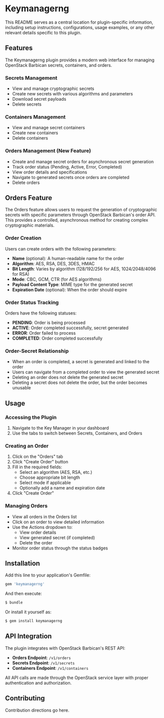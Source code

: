 # Keymanagerng

This README serves as a central location for plugin-specific information, including setup instructions, configurations, usage examples, or any other relevant details specific to this plugin.

## Features

The Keymanagerng plugin provides a modern web interface for managing OpenStack Barbican secrets, containers, and orders.

### Secrets Management
- View and manage cryptographic secrets
- Create new secrets with various algorithms and parameters
- Download secret payloads
- Delete secrets

### Containers Management
- View and manage secret containers
- Create new containers
- Delete containers

### Orders Management (New Feature)
- Create and manage secret orders for asynchronous secret generation
- Track order status (Pending, Active, Error, Completed)
- View order details and specifications
- Navigate to generated secrets once orders are completed
- Delete orders

## Orders Feature

The Orders feature allows users to request the generation of cryptographic secrets with specific parameters through OpenStack Barbican's order API. This provides a controlled, asynchronous method for creating complex cryptographic materials.

### Order Creation
Users can create orders with the following parameters:
- **Name** (optional): A human-readable name for the order
- **Algorithm**: AES, RSA, DES, 3DES, HMAC
- **Bit Length**: Varies by algorithm (128/192/256 for AES, 1024/2048/4096 for RSA)
- **Mode**: CBC, GCM, CTR (for AES algorithms)
- **Payload Content Type**: MIME type for the generated secret
- **Expiration Date** (optional): When the order should expire

### Order Status Tracking
Orders have the following statuses:
- **PENDING**: Order is being processed
- **ACTIVE**: Order completed successfully, secret generated
- **ERROR**: Order failed to process
- **COMPLETED**: Order completed successfully

### Order-Secret Relationship
- When an order is completed, a secret is generated and linked to the order
- Users can navigate from a completed order to view the generated secret
- Deleting an order does not delete the generated secret
- Deleting a secret does not delete the order, but the order becomes unusable

## Usage

### Accessing the Plugin
1. Navigate to the Key Manager in your dashboard
2. Use the tabs to switch between Secrets, Containers, and Orders

### Creating an Order
1. Click on the "Orders" tab
2. Click "Create Order" button
3. Fill in the required fields:
   - Select an algorithm (AES, RSA, etc.)
   - Choose appropriate bit length
   - Select mode if applicable
   - Optionally add a name and expiration date
4. Click "Create Order"

### Managing Orders
- View all orders in the Orders list
- Click on an order to view detailed information
- Use the Actions dropdown to:
  - View order details
  - View generated secret (if completed)
  - Delete the order
- Monitor order status through the status badges

## Installation

Add this line to your application's Gemfile:

```ruby
gem 'keymanagerng'
```

And then execute:

```bash
$ bundle
```

Or install it yourself as:

```bash
$ gem install keymanagerng
```

## API Integration

The plugin integrates with OpenStack Barbican's REST API:
- **Orders Endpoint**: `/v1/orders`
- **Secrets Endpoint**: `/v1/secrets`
- **Containers Endpoint**: `/v1/containers`

All API calls are made through the OpenStack service layer with proper authentication and authorization.

## Contributing

Contribution directions go here.
